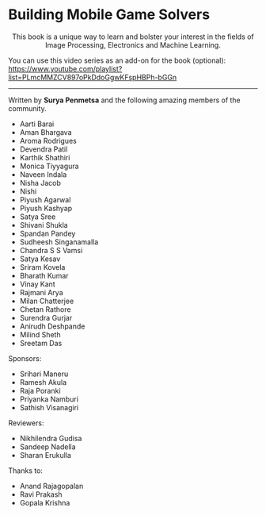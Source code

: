 # Building Mobile Game Solvers

<p style="text-align:center;">This book is a unique way to learn and bolster your interest in the fields of Image Processing, Electronics and Machine Learning.</p>

You can use this video series as an add-on for the book (optional): https://www.youtube.com/playlist?list=PLmcMMZCV897oPkDdoGgwKFspHBPh-bGGn

<hr>

Written by **Surya Penmetsa** and the following amazing members of the community.

* Aarti Barai
* Aman Bhargava
* Aroma Rodrigues
* Devendra Patil
* Karthik Shathiri
* Monica Tiyyagura
* Naveen Indala
* Nisha Jacob
* Nishi
* Piyush Agarwal
* Piyush Kashyap
* Satya Sree
* Shivani Shukla
* Spandan Pandey
* Sudheesh Singanamalla
* Chandra S S Vamsi
* Satya Kesav
* Sriram Kovela
* Bharath Kumar
* Vinay Kant
* Rajmani Arya
* Milan Chatterjee
* Chetan Rathore
* Surendra Gurjar
* Anirudh Deshpande
* Milind Sheth
* Sreetam Das

Sponsors:
* Srihari Maneru
* Ramesh Akula
* Raja Poranki
* Priyanka Namburi
* Sathish Visanagiri

Reviewers:
* Nikhilendra Gudisa
* Sandeep Nadella
* Sharan Erukulla

Thanks to:
* Anand Rajagopalan
* Ravi Prakash
* Gopala Krishna